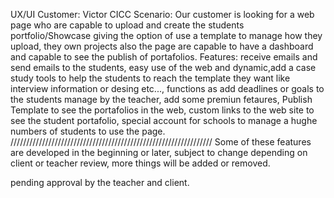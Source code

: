 UX/UI Customer: Victor CICC
Scenario: 
Our customer is looking for a web page who are capable to upload and create the students portfolio/Showcase giving the option of use a template to manage how they upload, they own projects also the page are capable to have a dashboard and capable to see the publish of portafolios.
Features:
receive emails and send emails to the students,
 easy use of the web and dynamic,add a case study tools to help the students to reach the template they want like interview information or desing etc...,
functions as add deadlines or goals to the students manage by the teacher,
add some premiun fetaures,
 Publish Template to see the portafolios in the web,
custom links to the web site to see the student portafolio,
special account for schools to manage a hughe numbers of students to use the page.
////////////////////////////////////////////////////////////////
Some of these features are developed in the beginning or later, 
subject to change depending on client or teacher review,
more things will be added or removed.



 pending approval by the teacher and client.